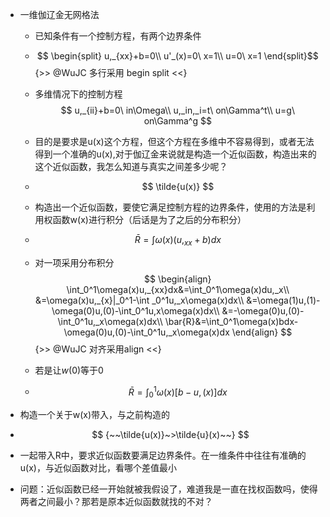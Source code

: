 - 一维伽辽金无网格法

  - 已知条件有一个控制方程，有两个边界条件

  - $$
    \begin{split}
        u,_{xx}+b=0\\
    u'_(x)=0\ x=1\\
    u=0\ x=1
    \end{split}$$
{>> @WuJC 多行采用 begin split <<}
  - 多维情况下的控制方程
   $$
    u,_{ii}+b=0\   in\Omega\\
    u,_in,_i=t\ on\Gamma^t\\
    u=g\ on\Gamma^g
    $$

  - 目的是要求是u(x)这个方程，但这个方程在多维中不容易得到，或者无法得到一个准确的u(x),对于伽辽金来说就是构造一个近似函数，构造出来的这个近似函数，我怎么知道与真实之间差多少呢？

  - $$
    \tilde{u(x)}
    $$

  - 构造出一个近似函数，要使它满足控制方程的边界条件，使用的方法是利用权函数w(x)进行积分（后话是为了之后的分布积分）

  - $$
    \bar{R}=\int \omega(x)(u,_{xx}+b)dx
    $$

    

  - 对一项采用分布积分
    $$
   \begin{align}
    \int_0^1\omega(x)u,_{xx}dx&=\int_0^1\omega(x)du,_x\\
    &=\omega(x)u,_{x}|_0^1-\int _0^1u,_x\omega(x)dx\\
    &=\omega(1)u,(1)-\omega(0)u,(0)-\int_0^1u,x\omega(x)dx\\
    &=-\omega(0)u,(0)-\int_0^1u,_x\omega(x)dx\\
    \bar{R}&=\int_0^1\omega(x)bdx-\omega(0)u,(0)-\int_0^1u,_x\omega(x)dx
   \end{align}
   $$
   {>> @WuJC 对齐采用align <<} 

  - 若是让$w(0)$等于$0$

  - $$
    \bar{R}=\int_0^1\omega(x)[b-u,(x)]dx
    $$



- 构造一个关于w(x)带入，与之前构造的

- $$
  {~~\tilde{u(x)}~>\tilde{u}(x)~~}
  $$

- 一起带入R中，要求近似函数要满足边界条件。在一维条件中往往有准确的u(x)，与近似函数对比，看哪个差值最小
- 问题：近似函数已经一开始就被我假设了，难道我是一直在找权函数吗，使得两者之间最小？那若是原本近似函数就找的不对？
